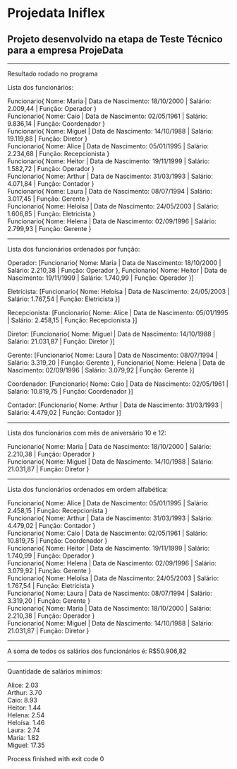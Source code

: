 # Projedata Iniflex

## Projeto desenvolvido na etapa de Teste Técnico para a empresa ProjeData

--------

Resultado rodado no programa

Lista dos funcionários: 

Funcionario{ Nome: Maria  |  Data de Nascimento: 18/10/2000  |  Salário: 2.009,44  |  Função: Operador } <br>
Funcionario{ Nome: Caio  |  Data de Nascimento: 02/05/1961  |  Salário: 9.836,14  |  Função: Coordenador } <br>
Funcionario{ Nome: Miguel  |  Data de Nascimento: 14/10/1988  |  Salário: 19.119,88  |  Função: Diretor } <br>
Funcionario{ Nome: Alice  |  Data de Nascimento: 05/01/1995  |  Salário: 2.234,68  |  Função: Recepcionista } <br>
Funcionario{ Nome: Heitor  |  Data de Nascimento: 19/11/1999  |  Salário: 1.582,72  |  Função: Operador } <br>
Funcionario{ Nome: Arthur  |  Data de Nascimento: 31/03/1993  |  Salário: 4.071,84  |  Função: Contador } <br>
Funcionario{ Nome: Laura  |  Data de Nascimento: 08/07/1994  |  Salário: 3.017,45  |  Função: Gerente } <br>
Funcionario{ Nome: Heloísa  |  Data de Nascimento: 24/05/2003  |  Salário: 1.606,85  |  Função: Eletricista } <br>
Funcionario{ Nome: Helena  |  Data de Nascimento: 02/09/1996  |  Salário: 2.799,93  |  Função: Gerente } <br>

________________________________________________________________

Lista dos funcionários ordenados por função: 

Operador: [Funcionario{ Nome: Maria  |  Data de Nascimento: 18/10/2000  |  Salário: 2.210,38  |  Função: Operador }, Funcionario{ Nome: Heitor  |  Data de Nascimento: 19/11/1999  |  Salário: 1.740,99  |  Função: Operador }]

Eletricista: [Funcionario{ Nome: Heloísa  |  Data de Nascimento: 24/05/2003  |  Salário: 1.767,54  |  Função: Eletricista }]

Recepcionista: [Funcionario{ Nome: Alice  |  Data de Nascimento: 05/01/1995  |  Salário: 2.458,15  |  Função: Recepcionista }]

Diretor: [Funcionario{ Nome: Miguel  |  Data de Nascimento: 14/10/1988  |  Salário: 21.031,87  |  Função: Diretor }]

Gerente: [Funcionario{ Nome: Laura  |  Data de Nascimento: 08/07/1994  |  Salário: 3.319,20  |  Função: Gerente }, Funcionario{ Nome: Helena  |  Data de Nascimento: 02/09/1996  |  Salário: 3.079,92  |  Função: Gerente }]

Coordenador: [Funcionario{ Nome: Caio  |  Data de Nascimento: 02/05/1961  |  Salário: 10.819,75  |  Função: Coordenador }]

Contador: [Funcionario{ Nome: Arthur  |  Data de Nascimento: 31/03/1993  |  Salário: 4.479,02  |  Função: Contador }]

________________________________________________________________

Lista dos funcionários com mês de aniversário 10 e 12: 

Funcionario{ Nome: Maria  |  Data de Nascimento: 18/10/2000  |  Salário: 2.210,38  |  Função: Operador } <br>
Funcionario{ Nome: Miguel  |  Data de Nascimento: 14/10/1988  |  Salário: 21.031,87  |  Função: Diretor }

________________________________________________________________

Lista dos funcionários ordenados em ordem alfabética: 

Funcionario{ Nome: Alice  |  Data de Nascimento: 05/01/1995  |  Salário: 2.458,15  |  Função: Recepcionista } <br>
Funcionario{ Nome: Arthur  |  Data de Nascimento: 31/03/1993  |  Salário: 4.479,02  |  Função: Contador } <br>
Funcionario{ Nome: Caio  |  Data de Nascimento: 02/05/1961  |  Salário: 10.819,75  |  Função: Coordenador } <br>
Funcionario{ Nome: Heitor  |  Data de Nascimento: 19/11/1999  |  Salário: 1.740,99  |  Função: Operador } <br>
Funcionario{ Nome: Helena  |  Data de Nascimento: 02/09/1996  |  Salário: 3.079,92  |  Função: Gerente } <br>
Funcionario{ Nome: Heloísa  |  Data de Nascimento: 24/05/2003  |  Salário: 1.767,54  |  Função: Eletricista } <br>
Funcionario{ Nome: Laura  |  Data de Nascimento: 08/07/1994  |  Salário: 3.319,20  |  Função: Gerente } <br>
Funcionario{ Nome: Maria  |  Data de Nascimento: 18/10/2000  |  Salário: 2.210,38  |  Função: Operador } <br>
Funcionario{ Nome: Miguel  |  Data de Nascimento: 14/10/1988  |  Salário: 21.031,87  |  Função: Diretor } <br>

________________________________________________________________

A soma de todos os salários dos funcionários é: R$50.906,82

________________________________________________________________

Quantidade de salários mínimos:

Alice: 2.03 <br>
Arthur: 3.70 <br>
Caio: 8.93 <br>
Heitor: 1.44 <br>
Helena: 2.54 <br>
Heloísa: 1.46 <br>
Laura: 2.74 <br>
Maria: 1.82 <br>
Miguel: 17.35 <br>

Process finished with exit code 0